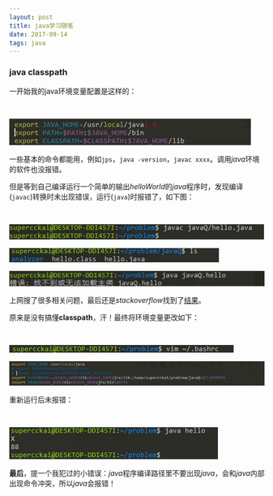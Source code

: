 ```yaml
---
layout: post
title: java学习随笔
date: 2017-09-14 
tags: java    
---
```



### java classpath

一开始我的java环境变量配置是这样的：

<br/>

![](/images/posts/javaStudy/image1.png)

一些基本的命令都能用，例如`jps`，`java -version`，`javac xxxx`。调用*java*环境的软件也没报错。

但是等到自己编译运行一个简单的输出*helloWorld*的*java*程序时，发现编译(`javac`)转换时未出现错误，运行(`java`)时报错了，如下图：

<br/>

![](/images/posts/javaStudy/image2.png)

![](/images/posts/javaStudy/image3.png)

![](/images/posts/javaStudy/image4.png)

上网搜了很多相关问题，最后还是*stackoverflow*找到了[结果](https://stackoverflow.com/questions/23285290/hello-world-could-not-find-or-load-main-class)。

原来是没有搞懂**classpath**，汗！最终将环境变量更改如下：

<br/>

![](/images/posts/javaStudy/image5.png)

![](/images/posts/javaStudy/image6.png)

重新运行后未报错：

<br/>

![](/images/posts/javaStudy/image7.png)

**最后**，提一个我犯过的小错误：*java*程序编译路径里不要出现*java*，会和*java*内部出现命令冲突，所以*java*会报错！



